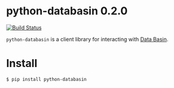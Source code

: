 # python-databasin 0.2.0

[![Build Status](https://travis-ci.org/consbio/python-databasin.png?branch=master)](https://travis-ci.org/consbio/python-databasin)

```python-databasin``` is a client library for interacting with [Data Basin](http://databasin.org).

# Install
```bash
$ pip install python-databasin
```
